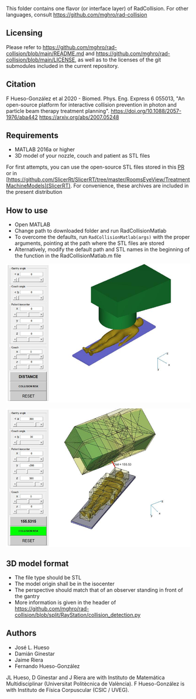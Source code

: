 [//]: # (RadCollision-MATLAB)

This folder contains one flavor (or interface layer) of RadCollision. For other languages, consult https://github.com/mghro/rad-collision

Licensing
---------

Please refer to https://github.com/mghro/rad-collision/blob/main/README.md and https://github.com/mghro/rad-collision/blob/main/LICENSE, as well as to the licenses of the git submodules included in the current repository.

Citation
--------

F Hueso-González et al 2020 - Biomed. Phys. Eng. Express 6 055013, "An open-source platform for interactive collision prevention in photon and particle beam therapy treatment planning". https://doi.org/10.1088/2057-1976/aba442 https://arxiv.org/abs/2007.05248

Requirements
------------

- MATLAB 2016a or higher
- 3D model of your nozzle, couch and patient as STL files

For first attempts, you can use the open-source STL files stored in this [PR](https://github.com/mghro/rad-collision/issues/21#issuecomment-1073840985) or in [https://github.com/SlicerRt/SlicerRT/tree/master/RoomsEyeView/TreatmentMachineModels](SlicerRT).
For convenience, these archives are included in the present distribution

How to use
----------

- Open MATLAB
- Change path to downloaded folder and run RadCollisionMatlab
- To overcome the defaults, run `RadCollisionMatlab(args)` with the proper arguments, pointing at the path where the STL files are stored
- Alternatively, modify the default path and STL names in the beginning of the function in the RadCollisionMatlab.m file


[![screenshot](scene.jpg)](scene.jpg)

[![screenshot](distance.jpg)](distance.jpg)


3D model format
---------------

- The file type should be STL
- The model origin shall be in the isocenter
- The perspective should match that of an observer standing in front of the gantry
- More information is given in the header of https://github.com/mghro/rad-collision/blob/split/RayStation/collision_detection.py

Authors
-------

- José L. Hueso
- Damián Ginestar
- Jaime Riera
- Fernando Hueso-González

JL Hueso, D Ginestar and J Riera are with Instituto de Matemática Multidisciplinar (Universitat Politècnica de València). F Hueso-González is with Instituto de Física Corpuscular (CSIC / UVEG).
